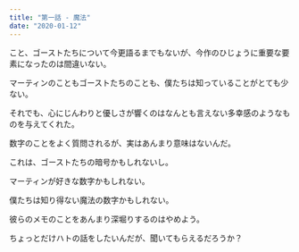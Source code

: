 ```yaml
---
title: "第一話 - 魔法"
date: "2020-01-12"
---
```


こと、ゴーストたちについて今更語るまでもないが、今作のひじょうに重要な要素になったのは間違いない。

マーティンのこともゴーストたちのことも、僕たちは知っていることがとても少ない。

それでも、心にじんわりと優しさが響くのはなんとも言えない多幸感のようなものを与えてくれた。

数字のことをよく質問されるが、実はあんまり意味はないんだ。

これは、ゴーストたちの暗号かもしれないし。

マーティンが好きな数字かもしれない。

僕たちは知り得ない魔法の数字かもしれない。

彼らのメモのことをあんまり深堀りするのはやめよう。

ちょっとだけハトの話をしたいんだが、聞いてもらえるだろうか？
